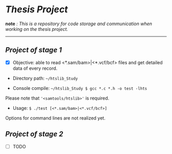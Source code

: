 # ***Thesis Project***

**note** *: This is a repository for code storage and communication when working on the thesis project.*

***  

## *Project of stage 1*

- [x] Objective: able to read <\*.sam/bam>|<\*.vcf/bcf> files and get detailed data of every record. 

- Directory path: `~/htslib_Study`

- Console compile: `~/htslib_Study $ gcc *.c *.h -o test -lhts`

Please note that `'<samtools/htslib>'` is required.

- Usage: `$ ./test [<*.sam/bam>|<*.vcf/bcf>]`

Options for command lines are not realized yet.


## *Project of stage 2*

- [ ] TODO